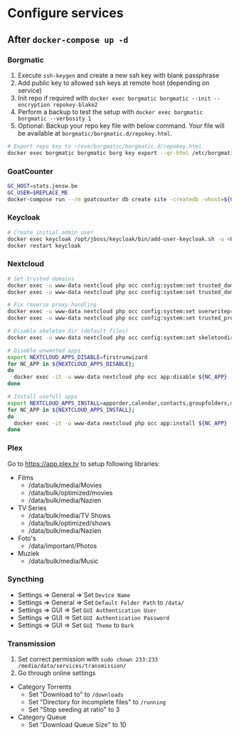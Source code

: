 # Configure services

## After `docker-compose up -d`

### Borgmatic

1. Execute `ssh-keygen` and create a new ssh key with blank passphrase
2. Add public key to allowed ssh keys at remote host (depending on service)
3. Init repo if required with `docker exec borgmatic borgmatic --init --encryption repokey-blake2`
4. Perform a backup to test the setup with `docker exec borgmatic borgmatic --verbosity 1`
5. Optional: Backup your repo key file with below command. Your file will be available at `borgmatic/borgmatic.d/repokey.html`.

```bash
# Export repo key to ~/eve/borgmatic/borgmatic.d/repokey.html
docker exec borgmatic borgmatic borg key export --qr-html /etc/borgmatic.d/repokey.html
```

### GoatCounter

```bash
GC_HOST=stats.jensw.be
GC_USER=$REPLACE_ME
docker-compose run --rm goatcounter db create site -createdb -vhost=${GC_HOST} -user.email=${GC_USER}
```

### Keycloak

```bash
# Create initial admin user
docker exec keycloak /opt/jboss/keycloak/bin/add-user-keycloak.sh -u <USERNAME> -p <PASSWORD>
docker restart keycloak
```

### Nextcloud

```bash
# Set trusted domains
docker exec -u www-data nextcloud php occ config:system:set trusted_domains 0 --value="${NEXTCLOUD_DOMAIN:?}"
docker exec -u www-data nextcloud php occ config:system:set trusted_domains 1 --value="${NEXTCLOUD_DOMAIN_TF:?}"

# Fix reverse proxy handling
docker exec -u www-data nextcloud php occ config:system:set overwriteprotocol --value="https"
docker exec -u www-data nextcloud php occ config:system:set trusted_proxies 0 --value="172.16.0.0/12"

# Disable skeleton dir (default files)
docker exec -u www-data nextcloud php occ config:system:set skeletondirectory --value=""

# Disable unwanted apps
export NEXTCLOUD_APPS_DISABLE=firstrunwizard
for NC_APP in ${NEXTCLOUD_APPS_DISABLE};
do
  docker exec -it -u www-data nextcloud php occ app:disable ${NC_APP}
done

# Install usefull apps
export NEXTCLOUD_APPS_INSTALL=apporder,calendar,contacts,groupfolders,maps,notes,photos,previewgenerator,quota_warning,recognize,tasks
for NC_APP in ${NEXTCLOUD_APPS_INSTALL};
do
  docker exec -it -u www-data nextcloud php occ app:install ${NC_APP}
done
```

### Plex

Go to https://app.plex.tv to setup following libraries:

- Films
  - /data/bulk/media/Movies
  - /data/bulk/optimized/movies
  - /data/bulk/media/Nazien
- TV Series
  - /data/bulk/media/TV Shows
  - /data/bulk/optimized/shows
  - /data/bulk/media/Nazien
- Foto's
  - /data/important/Photos
- Muziek
  - /data/bulk/media/Music

### Syncthing

- Settings => General => Set `Device Name`
- Settings => General => Set `Default Folder Path` to `/data/`
- Settings => GUI => Set `GUI Authentication User`
- Settings => GUI => Set `GUI Authentication Password`
- Settings => GUI => Set `GUI Theme` to `Dark`

### Transmission

1. Set correct permission with `sudo chown 233:233 /media/data/services/transmission/`
2. Go through online settings

- Category Torrents
  - Set "Download to" to `/downloads`
  - Set "Directory for incomplete files" to `/running`
  - Set "Stop seeding at ratio" to 3
- Category Queue
  - Set "Download Queue Size" to 10
